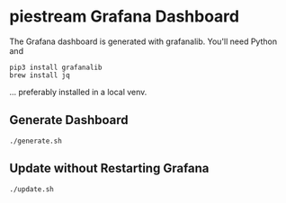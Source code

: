 # piestream Grafana Dashboard

The Grafana dashboard is generated with grafanalib. You'll need Python and

```
pip3 install grafanalib
brew install jq
```

... preferably installed in a local venv.

## Generate Dashboard

```
./generate.sh
```

## Update without Restarting Grafana

```
./update.sh
```
